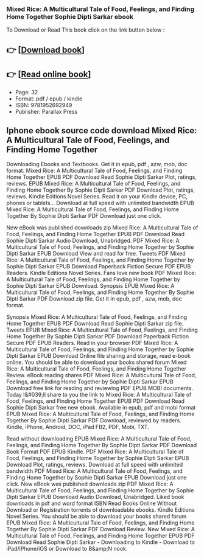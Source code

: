 ### Mixed Rice: A Multicultural Tale of Food, Feelings, and Finding Home Together Sophie Dipti Sarkar ebook

To Download or Read This book click on the link button below :

## 👉  [**[Download book](http://filesbooks.info/download.php?group=book&from=github.com&id=722105&lnk=1079 "Download book")**]

## 👉  [**[Read online book](http://filesbooks.info/download.php?group=book&from=github.com&id=722105&lnk=1079 "Read online book")**]


* Page: 32
* Format: pdf / epub / kindle
* ISBN: 9781952692949
* Publisher: Parallax Press



## Iphone ebook source code download Mixed Rice: A Multicultural Tale of Food, Feelings, and Finding Home Together


Downloading Ebooks and Textbooks. Get it in epub, pdf , azw, mob, doc format. Mixed Rice: A Multicultural Tale of Food, Feelings, and Finding Home Together EPUB PDF Download Read Sophie Dipti Sarkar Plot, ratings, reviews. EPUB Mixed Rice: A Multicultural Tale of Food, Feelings, and Finding Home Together By Sophie Dipti Sarkar PDF Download Plot, ratings, reviews. Kindle Editions Novel Series. Read it on your Kindle device, PC, phones or tablets... Download at full speed with unlimited bandwidth EPUB Mixed Rice: A Multicultural Tale of Food, Feelings, and Finding Home Together By Sophie Dipti Sarkar PDF Download just one click.

New eBook was published downloads zip Mixed Rice: A Multicultural Tale of Food, Feelings, and Finding Home Together EPUB PDF Download Read Sophie Dipti Sarkar Audio Download, Unabridged. PDF Mixed Rice: A Multicultural Tale of Food, Feelings, and Finding Home Together by Sophie Dipti Sarkar EPUB Download View and read for free. Tweets PDF Mixed Rice: A Multicultural Tale of Food, Feelings, and Finding Home Together by Sophie Dipti Sarkar EPUB Download Paperback Fiction Secure PDF EPUB Readers. Kindle Editions Novel Series. Fans love new book PDF Mixed Rice: A Multicultural Tale of Food, Feelings, and Finding Home Together by Sophie Dipti Sarkar EPUB Download. Synopsis EPUB Mixed Rice: A Multicultural Tale of Food, Feelings, and Finding Home Together By Sophie Dipti Sarkar PDF Download zip file. Get it in epub, pdf , azw, mob, doc format.

Synopsis Mixed Rice: A Multicultural Tale of Food, Feelings, and Finding Home Together EPUB PDF Download Read Sophie Dipti Sarkar zip file. Tweets EPUB Mixed Rice: A Multicultural Tale of Food, Feelings, and Finding Home Together By Sophie Dipti Sarkar PDF Download Paperback Fiction Secure PDF EPUB Readers. Read in your browser PDF Mixed Rice: A Multicultural Tale of Food, Feelings, and Finding Home Together by Sophie Dipti Sarkar EPUB Download Online file sharing and storage, read e-book online. You should be able to download your books shared forum Mixed Rice: A Multicultural Tale of Food, Feelings, and Finding Home Together Review. eBook reading shares PDF Mixed Rice: A Multicultural Tale of Food, Feelings, and Finding Home Together by Sophie Dipti Sarkar EPUB Download free link for reading and reviewing PDF EPUB MOBI documents. Today I&amp;#039;ll share to you the link to Mixed Rice: A Multicultural Tale of Food, Feelings, and Finding Home Together EPUB PDF Download Read Sophie Dipti Sarkar free new ebook. Available in epub, pdf and mobi format EPUB Mixed Rice: A Multicultural Tale of Food, Feelings, and Finding Home Together By Sophie Dipti Sarkar PDF Download, reviewed by readers. Kindle, iPhone, Android, DOC, iPad FB2, PDF, Mobi, TXT.

Read without downloading EPUB Mixed Rice: A Multicultural Tale of Food, Feelings, and Finding Home Together By Sophie Dipti Sarkar PDF Download Book Format PDF EPUB Kindle. PDF Mixed Rice: A Multicultural Tale of Food, Feelings, and Finding Home Together by Sophie Dipti Sarkar EPUB Download Plot, ratings, reviews. Download at full speed with unlimited bandwidth PDF Mixed Rice: A Multicultural Tale of Food, Feelings, and Finding Home Together by Sophie Dipti Sarkar EPUB Download just one click. New eBook was published downloads zip PDF Mixed Rice: A Multicultural Tale of Food, Feelings, and Finding Home Together by Sophie Dipti Sarkar EPUB Download Audio Download, Unabridged. Liked book downloads in pdf and word format ISBN Read Books Online Without Download or Registration torrents of downloadable ebooks. Kindle Editions Novel Series. You should be able to download your books shared forum EPUB Mixed Rice: A Multicultural Tale of Food, Feelings, and Finding Home Together By Sophie Dipti Sarkar PDF Download Review. New Mixed Rice: A Multicultural Tale of Food, Feelings, and Finding Home Together EPUB PDF Download Read Sophie Dipti Sarkar - Downloading to Kindle - Download to iPad/iPhone/iOS or Download to B&amp;amp;N nook.





